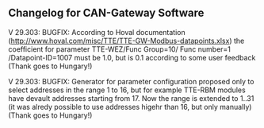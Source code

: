 ## Changelog for CAN-Gateway Software
V 29.303: BUGFIX: According to Hoval documentation (http://www.hoval.com/misc/TTE/TTE-GW-Modbus-datapoints.xlsx) the coefficient for parameter TTE-WEZ/Func Group=10/ Func number=1 /Datapoint-ID=1007 must be 1.0, but is 0.1 according to some user feedback (Thank goes to Hungary!)


V 29.303: BUGFIX: Generator for parameter configuration proposed only to select addresses in the range 1 to 16, but for example TTE-RBM modules have devault addresses starting from 17. Now the range is extended to 1..31 (it was alredy possible to use addresses higehr than 16, but only manually) (Thank goes to Hungary!)
